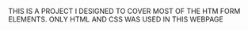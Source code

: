 THIS IS A PROJECT I DESIGNED TO COVER MOST OF THE HTM FORM ELEMENTS. 
ONLY HTML AND CSS WAS USED IN THIS WEBPAGE
